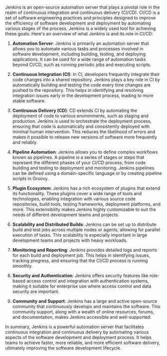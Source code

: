 Jenkins is an open-source automation server that plays a pivotal role in the realm of continuous integration and continuous delivery (CI/CD). CI/CD is a set of software engineering practices and principles designed to improve the efficiency of software development and deployment by automating various stages of the process. Jenkins is a widely used tool for achieving these goals. Here's an overview of what Jenkins is and its role in CI/CD:

1. **Automation Server**: Jenkins is primarily an automation server that allows you to automate various tasks and processes involved in software development, including building, testing, and deploying applications. It can be used for a wide range of automation tasks beyond CI/CD, such as running periodic jobs and executing scripts.

2. **Continuous Integration (CI)**: In CI, developers frequently integrate their code changes into a shared repository. Jenkins plays a key role in CI by automatically building and testing the code every time changes are pushed to the repository. This helps in identifying and resolving integration issues early in the development process, leading to more stable software.

3. **Continuous Delivery (CD)**: CD extends CI by automating the deployment of code to various environments, such as staging and production. Jenkins is used to orchestrate the deployment process, ensuring that code is automatically and consistently deployed with minimal human intervention. This reduces the likelihood of errors and makes it possible to release new versions of software more frequently and reliably.

4. **Pipeline Automation**: Jenkins allows you to define complex workflows known as pipelines. A pipeline is a series of stages or steps that represent the different phases of your CI/CD process, from code building and testing to deployment and monitoring. Jenkins pipelines can be defined using a domain-specific language or by creating pipeline scripts in Groovy.

5. **Plugin Ecosystem**: Jenkins has a rich ecosystem of plugins that extend its functionality. These plugins cover a wide range of tools and technologies, enabling integration with various source code repositories, build tools, testing frameworks, deployment platforms, and more. This extensibility makes Jenkins highly customizable to suit the needs of different development teams and projects.

6. **Scalability and Distributed Builds**: Jenkins can be set up to distribute build and test jobs across multiple nodes or agents, allowing for parallel execution of tasks. This scalability is especially important in large development teams and projects with heavy workloads.

7. **Monitoring and Reporting**: Jenkins provides detailed logs and reports for each build and deployment job. This helps in identifying issues, tracking progress, and ensuring that the CI/CD process is running smoothly.

8. **Security and Authentication**: Jenkins offers security features like role-based access control and integration with authentication systems, making it suitable for enterprise use where access control and data security are important.

9. **Community and Support**: Jenkins has a large and active open-source community that continuously develops and maintains the software. This community support, along with a wealth of online resources, forums, and documentation, makes Jenkins accessible and well-supported.

In summary, Jenkins is a powerful automation server that facilitates continuous integration and continuous delivery by automating various aspects of the software development and deployment process. It helps teams to achieve faster, more reliable, and more efficient software delivery, ultimately improving the software development lifecycle.